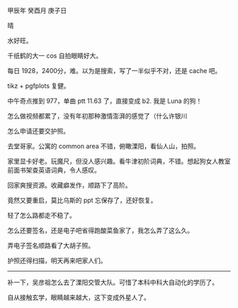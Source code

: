 甲辰年 癸酉月 庚子日

晴

水好旺。

千纸鹤的大一 cos 自拍眼睛好大。

每日 1928，2400分，难。以为是搜索，写了一半似乎不对，还是 cache 吧。

tikz + pgfplots 复健。

中午奇点推到 977，单曲 ptt 11.63 了，直接变成 b2. 我是 Luna 的狗！

怎么做视频都累了，没有年初那种激情澎湃的感觉了（什么许银川

怎么申请还要交护照。

去堂哥家。公寓的 common area 不错，俯瞰溧阳，看仙人山，拍照。

家里显卡好老。玩魔尺，但没人感兴趣。看牛津初阶词典，不错。想起狗女人教室前面书架查英语词典，令人感叹。

回家爽搜资源。收藏癖发作，顺路下了高阶。

竟然又要重启，莫比乌斯的 ppt 忘保存了，还好恢复。

轻了怎么路都走不稳了。

怎么还要签名，还是电子吧省得跑酸菜鱼家了，我怎么弄了这么久。

弄电子签名顺路看了大胡子照。

护照还得扫描，明天再来吧家人们。

---

补一下，吴彦祖怎么去了溧阳交管大队。可惜了本科中科大自动化的学历了。

自从接触玄学，眼睛越来越大，这下变成外星人了。